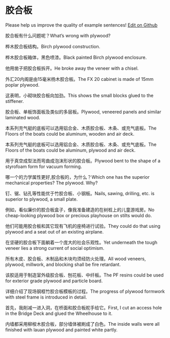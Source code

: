 # 胶合板

Please help us improve the quality of example sentences! [Edit on Github](https://github.com/jiyushe/jiyu-example-sentence-source/blob/main/chinese/jiaoheban.md)

<p><span class="chinese">胶合板有什么问题呢？</span><span class="english">What’s wrong with plywood?</span></p>

<p><span class="chinese">桦木胶合板结构。</span><span class="english">Birch plywood construction.</span></p>

<p><span class="chinese">桦木胶合板箱体，黑色喷漆。</span><span class="english">Black painted Birch plywood enclosure.</span></p>

<p><span class="chinese">他用凿子把胶合板拆开。</span><span class="english">He broke away the veneer with a chisel.</span></p>

<p><span class="chinese">外汇20内阁是由15毫米杨木胶合板。</span><span class="english">The FX 20 cabinet is made of 15mm poplar plywood.</span></p>

<p><span class="chinese">这表明，小砌块胶合板向加劲。</span><span class="english">This shows the small blocks glued to the stiffener.</span></p>

<p><span class="chinese">胶合板、单板饰面板及类似的多层板。</span><span class="english">Plywood, veneered panels and similar laminated wood.</span></p>

<p><span class="chinese">本系列充气艇的底板可以选用铝合金、木质胶合板、木条、或充气底板。</span><span class="english">The Floors of the boats could be aluminum, wooden and air deck.</span></p>

<p><span class="chinese">本系列充气艇的底板可以选用铝合金、木质胶合板、木条、或充气底板。</span><span class="english">The Floors of the boats could be aluminum, plywood and air deck.</span></p>

<p><span class="chinese">用于真空成型法而弯曲成泡沫形状的胶合板。</span><span class="english">Plywood bent to the shape of a styrofoam form for vacuum forming.</span></p>

<p><span class="chinese">哪一个的力学属性更好,胶合板的，为什么？</span><span class="english">Which one has the superior mechanical properties? The plywood. Why?</span></p>

<p><span class="chinese">钉、锯、钻孔等性能优于竹胶合板、小钢板。</span><span class="english">Nails, sawing, drilling, etc. is superior to plywood, a small plate.</span></p>

<p><span class="chinese">例如，看似廉价的胶合板盒子，像我准备建造的在树桩上的儿童游戏房。</span><span class="english">No cheap-looking plywood box or precious playhouse on stilts would do.</span></p>

<p><span class="chinese">他们可能用胶合板和其它现有飞机的座椅进行试验。</span><span class="english">They could do that using plywood and a seat out of an existing airplane.</span></p>

<p><span class="chinese">在坚硬的胶合板下面躺着一个庞大的社会乐观性。</span><span class="english">Yet underneath the tough veneer lies a strong current of social optimism.</span></p>

<p><span class="chinese">所有木皮、胶合板、木制品和木块均须经防火处理。</span><span class="english">All wood veneers, plywood, millwork, and blocking shall be fire retardant.</span></p>

<p><span class="chinese">该胶适用于制造室外级胶合板、刨花板、中纤板。</span><span class="english">The PF resins could be used for exterior grade plywood and particle board.</span></p>

<p><span class="chinese">详细介绍了现场钢框竹胶合板模板的过程。</span><span class="english">The progress of plywood formwork with steel frame is introduced in detail.</span></p>

<p><span class="chinese">首先，我削减一进入洞，在桥面和胶合板舵手给它。</span><span class="english">First, I cut an access hole in the Bridge Deck and glued the Wheelhouse to it.</span></p>

<p><span class="chinese">内墙都采用柳桉木胶合板，部分墙体被刷成了白色。</span><span class="english">The inside walls were all finished with lauan plywood and painted white partly.</span></p>


